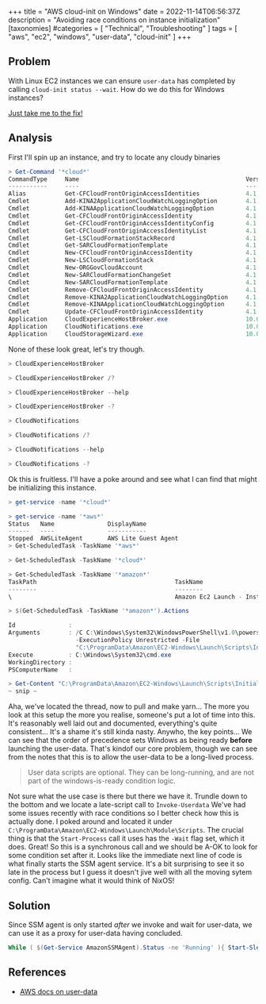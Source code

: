 +++
title = "AWS cloud-init on Windows"
date = 2022-11-14T06:56:37Z
description = "Avoiding race conditions on instance initialization"
[taxonomies]
#categories = [ "Technical", "Troubleshooting" ]
tags = [ "aws", "ec2", "windows", "user-data", "cloud-init" ]
+++

## Problem

With Linux EC2 instances we can ensure `user-data` has completed by calling `cloud-init status --wait`.
How do we do this for Windows instances?

[Just take me to the fix!](#solution)

## Analysis

First I'll spin up an instance, and try to locate any cloudy binaries

```ps1
> Get-Command '*cloud*'
CommandType     Name                                               Version    Source
-----------     ----                                               -------    ------
Alias           Get-CFCloudFrontOriginAccessIdentities             4.1.180    AWSPowerShell
Cmdlet          Add-KINA2ApplicationCloudWatchLoggingOption        4.1.180    AWSPowerShell
Cmdlet          Add-KINAApplicationCloudWatchLoggingOption         4.1.180    AWSPowerShell
Cmdlet          Get-CFCloudFrontOriginAccessIdentity               4.1.180    AWSPowerShell
Cmdlet          Get-CFCloudFrontOriginAccessIdentityConfig         4.1.180    AWSPowerShell
Cmdlet          Get-CFCloudFrontOriginAccessIdentityList           4.1.180    AWSPowerShell
Cmdlet          Get-LSCloudFormationStackRecord                    4.1.180    AWSPowerShell
Cmdlet          Get-SARCloudFormationTemplate                      4.1.180    AWSPowerShell
Cmdlet          New-CFCloudFrontOriginAccessIdentity               4.1.180    AWSPowerShell
Cmdlet          New-LSCloudFormationStack                          4.1.180    AWSPowerShell
Cmdlet          New-ORGGovCloudAccount                             4.1.180    AWSPowerShell
Cmdlet          New-SARCloudFormationChangeSet                     4.1.180    AWSPowerShell
Cmdlet          New-SARCloudFormationTemplate                      4.1.180    AWSPowerShell
Cmdlet          Remove-CFCloudFrontOriginAccessIdentity            4.1.180    AWSPowerShell
Cmdlet          Remove-KINA2ApplicationCloudWatchLoggingOption     4.1.180    AWSPowerShell
Cmdlet          Remove-KINAApplicationCloudWatchLoggingOption      4.1.180    AWSPowerShell
Cmdlet          Update-CFCloudFrontOriginAccessIdentity            4.1.180    AWSPowerShell
Application     CloudExperienceHostBroker.exe                      10.0.14... C:\Windows\system32\CloudExperienceHostBrok...
Application     CloudNotifications.exe                             10.0.14... C:\Windows\system32\CloudNotifications.exe
Application     CloudStorageWizard.exe                             10.0.14... C:\Windows\system32\CloudStorageWizard.exe
```

None of these look great, let's try though.

```ps1
> CloudExperienceHostBroker

> CloudExperienceHostBroker /?

> CloudExperienceHostBroker --help

> CloudExperienceHostBroker -?

> CloudNotifications

> CloudNotifications /?

> CloudNotifications --help

> CloudNotifications -?
```

Ok this is fruitless.
I'll have a poke around and see what I can find that might be initializing this instance.

```ps1
> get-service -name '*cloud*'

> get-service -name '*aws*'
Status   Name               DisplayName
------   ----               -----------
Stopped  AWSLiteAgent       AWS Lite Guest Agent
> Get-ScheduledTask -TaskName '*aws*'

> Get-ScheduledTask -TaskName '*cloud*'

> Get-ScheduledTask -TaskName '*amazon*'
TaskPath                                       TaskName                          State
--------                                       --------                          -----
\                                              Amazon Ec2 Launch - Instance I... Disabled

> $(Get-ScheduledTask -TaskName '*amazon*').Actions

Id               :
Arguments        : /C C:\Windows\System32\WindowsPowerShell\v1.0\powershell.exe -NoProfile -NonInteractive -NoLogo
                   -ExecutionPolicy Unrestricted -File
                   "C:\ProgramData\Amazon\EC2-Windows\Launch\Scripts\InitializeInstance.ps1"
Execute          : C:\Windows\System32\cmd.exe
WorkingDirectory :
PSComputerName   :

> Get-Content "C:\ProgramData\Amazon\EC2-Windows\Launch\Scripts\InitializeInstance.ps1"
~ snip ~
```

Aha, we've located the thread, now to pull and make yarn...
The more you look at this setup the more you realise, someone's put a lot of time into this.
It's reasonably well laid out and documented, everything's quite consistent...
It's a shame it's still kinda nasty.
Anywho, the key points...
We can see that the order of precedence sets Windows as being ready **before** launching the user-data.
That's kindof our core problem, though we can see from the notes that this is to allow the user-data to be a long-lived process.

> User data scripts are optional. They can be long-running, and are not part of the windows-is-ready condition logic.

Not sure what the use case is there but there we have it.
Trundle down to the bottom and we locate a late-script call to `Invoke-Userdata`
We've had some issues recently with race conditions so I better check how this is actually done.
I poked around and located it under `C:\ProgramData\Amazon\EC2-Windows\Launch\Module\Scripts`.
The crucial thing is that the `Start-Process` call it uses has the `-Wait` flag set, which it does.
Great! So this is a synchronous call and we should be A-OK to look for some condition set after it.
Looks like the immediate next line of code is what finally starts the SSM agent service.
It's a bit surprising to see it so late in the process but I guess it doesn't jive well with all the moving sytem config.
Can't imagine what it would think of NixOS!

## Solution

Since SSM agent is only started _after_ we invoke and wait for user-data, we can use it as a proxy for user-data having concluded.

```ps1
While ( $(Get-Service AmazonSSMAgent).Status -ne 'Running' ){ Start-Sleep -Seconds 1 }
```

## References

- [AWS docs on user-data](https://docs.aws.amazon.com/AWSEC2/latest/WindowsGuide/ec2-windows-user-data.html)
